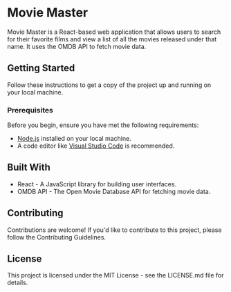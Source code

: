 # Movie Master

Movie Master is a React-based web application that allows users to search for their favorite films and view a list of all the movies released under that name. It uses the OMDB API to fetch movie data.

## Getting Started

Follow these instructions to get a copy of the project up and running on your local machine.

### Prerequisites

Before you begin, ensure you have met the following requirements:

- [Node.js](https://nodejs.org/) installed on your local machine.
- A code editor like [Visual Studio Code](https://code.visualstudio.com/) is recommended.

## Built With
- React - A JavaScript library for building user interfaces.
- OMDB API - The Open Movie Database API for fetching movie data.

## Contributing
Contributions are welcome! If you'd like to contribute to this project, please follow the Contributing Guidelines.

## License
This project is licensed under the MIT License - see the LICENSE.md file for details.
